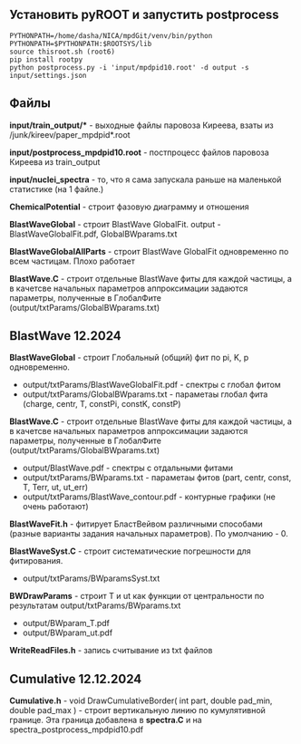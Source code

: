 ## Установить pyROOT и запустить postprocess

```
PYTHONPATH=/home/dasha/NICA/mpdGit/venv/bin/python
PYTHONPATH=$PYTHONPATH:$ROOTSYS/lib
source thisroot.sh (root6)
pip install rootpy
python postprocess.py -i 'input/mpdpid10.root' -d output -s input/settings.json
```

## Файлы

 __input/train_output/\*__ - выходные файлы паровоза Киреева, взаты из /junk/kireev/paper_mpdpid*.root

**input/postprocess_mpdpid10.root** - постпроцесс файлов паровоза Киреева из train_output

**input/nuclei_spectra** - то, что я сама запускала раньше на маленькой статистике (на 1 файле.)

**ChemicalPotential** - строит фазовую диаграмму и отношения

**BlastWaveGlobal** - строит BlastWave GlobalFit. 
output - BlastWaveGlobalFit.pdf, GlobalBWparams.txt

**BlastWaveGlobalAllParts** - строит BlastWave GlobalFit одновременно по всем частицам. Плохо работает

**BlastWave.C** - строит отдельные BlastWave фиты для каждой частицы, а в качетсве начальных параметров аппроксимации задаются параметры, полученные в ГлобалФите (output/txtParams/GlobalBWparams.txt)

## BlastWave  12.2024

**BlastWaveGlobal** - строит Глобальный (общий) фит по pi, K, p одновременно. 

* output/txtParams/BlastWaveGlobalFit.pdf - спектры с глобал фитом
* output/txtParams/GlobalBWparams.txt - параметаы глобал фита (charge, centr, T, constPi, constK, constP)

**BlastWave.C** - строит отдельные BlastWave фиты для каждой частицы, а в качетсве начальных параметров аппроксимации задаются параметры, полученные в ГлобалФите (output/txtParams/GlobalBWparams.txt)

* output/BlastWave.pdf - спектры с отдальными фитами
* output/txtParams/BWparams.txt - параметаы фитов (part, centr, const, T, Terr, ut, ut_err)
* output/txtParams/BlastWave_contour.pdf - контурные графики (не очень работают)

**BlastWaveFit.h** - фитирует БластВейвом различными способами (разные варианты задания начальных параметров). По умолчанию - 0.

**BlastWaveSyst.C** - строит систематические погрешности для фитирования.
* output/txtParams/BWparamsSyst.txt 

**BWDrawParams** - строит T и ut как функции от центральности по результатам output/txtParams/BWparams.txt

* output/BWparam_T.pdf 
* output/BWparam_ut.pdf

**WriteReadFiles.h** - запись считывание из txt файлов 

## Cumulative 12.12.2024

**Cumulative.h** - void DrawCumulativeBorder( int part, double pad_min, double pad_max ) - строит вертикальную линию по кумулятивной границе. Эта граница добавлена в **spectra.C** и на spectra_postprocess_mpdpid10.pdf
